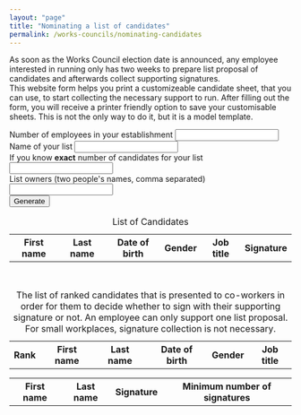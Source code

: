 ```yaml
---
layout: "page"
title: "Nominating a list of candidates"
permalink: /works-councils/nominating-candidates
---
```

As soon as the Works Council election date is announced, any employee interested in running only has two weeks to prepare list proposal of candidates and afterwards collect supporting signatures.
<br>This website form helps you print a customizeable candidate sheet, that you can use, to start collecting the necessary support to run. After filling out the form, you will receive a printer friendly option to save your customisable sheets. This is not the only way to do it, but it is a model template.

<div class="social-links">
  <label>Number of employees in your establishment
    <input id="employee_count" type="number" min="1" required/>
  </label><br/>
  <label>Name of your list
    <input id="list_name"/>
  </label><br>
  <label>If you know <b>exact</b> number of candidates for your list
    <input id="candidate_count" type="number" min="1"/>
  </label><br>
  <label>List owners (two people's names, comma separated)
    <input id="list_owners" />
  </label><br>
  <button onclick="handleTemplateGeneratorFormSubmit()" >Generate</button>
</div>  

<div id="works_council_size"></div>

<table id=candidate_table>
<caption>List of Candidates</caption>
  <tr>
    <th scope="col">First name</th>
    <th scope="col">Last name</th>
    <th scope="col">Date of birth</th>
    <th scope="col">Gender</th>
    <th scope="col">Job title</th>
    <th scope="col">Signature</th>
  </tr>
  <tbody id="candidates_id"></tbody>
</table>
<br>
<table id="signature_candidate_table">
  <caption>The list of ranked candidates that is presented to co-workers in order for them to decide whether to sign with their supporting signature or not. An employee can only support one list proposal. For small workplaces, signature collection is not necessary.</caption>
  <tr>
    <th scope="col">Rank</th>
    <th scope="col">First name</th>
    <th scope="col">Last name</th>
    <th scope="col">Date of birth</th>
    <th scope="col">Gender</th>
    <th scope="col">Job title</th>
  </tr>
  <tbody id="signatures_candidate_id"></tbody>
</table>
<table id="supporter_signature_table">
  <tr>
    <th scope="col">First name</th>
    <th scope="col">Last name</th>
    <th scope="col">Signature</th>
    <th scope="col">Minimum number of signatures</th>
  </tr>
  <tbody id="signatures_id"></tbody>
</table>

<script>
  document.getElementById('employee_count').value = localStorage.getItem('election.employee_count');
  document.getElementById('candidate_count').value = localStorage.getItem('election.candidate_count');
  document.getElementById('list_name').value = localStorage.getItem('election.list_name');
  document.getElementById('list_owners').value = localStorage.getItem('election.list_owners');
</script>
